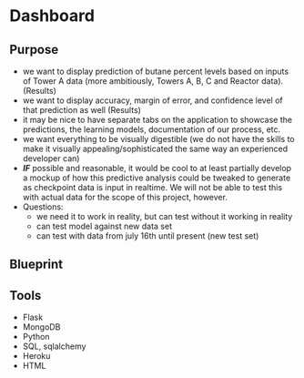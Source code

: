# Dashboard
## Purpose
- we want to display prediction of butane percent levels based on inputs of Tower A data (more ambitiously, Towers A, B, C and Reactor data). (Results)
- we want to display accuracy, margin of error, and confidence level of that prediction as well (Results)
- it may be nice to have separate tabs on the application to showcase the predictions, the learning models, documentation of our process, etc.
- we want everything to be visually digestible (we do not have the skills to make it visually appealing/sophisticated the same way an experienced developer can)
- ***IF*** possible and reasonable, it would be cool to at least partially develop a mockup of how this predictive analysis could be tweaked to generate as checkpoint data is input in realtime. We will not be able to test this with actual data for the scope of this project, however. 
- Questions:
    - we need it to work in reality, but can test without it working in reality
    - can test model against new data set
    - can test with data from july 16th until present (new test set)
## Blueprint

## Tools
- Flask
- MongoDB
- Python
- SQL, sqlalchemy
- Heroku
- HTML
